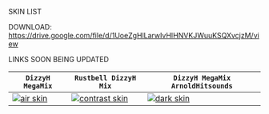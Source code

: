 SKIN LIST

DOWNLOAD: https://drive.google.com/file/d/1UoeZgHlLarwIvHIHNVKJWuuKSQXvcjzM/view

LINKS SOON BEING UPDATED


| `DizzyH MegaMix` | `Rustbell DizzyH Mix` | `DizzyH MegaMix ArnoldHitsounds` |
| --- | --- | --- |
| [![air skin](https://osu.ppy.sh/ss/14419998/fd14)](https://mmistakes.github.io/minimal-mistakes/assets/images/air-skin-archive-large.png) | [![contrast skin](https://osu.ppy.sh/ss/14419993/96be)](https://mmistakes.github.io/minimal-mistakes/assets/images/contrast-skin-archive-large.png) | [![dark skin](https://osu.ppy.sh/ss/14419998/fd14)](https://mmistakes.github.io/minimal-mistakes/assets/images/dark-skin-archive-large.png) |

